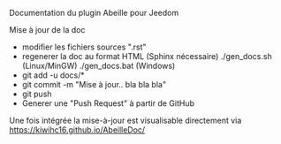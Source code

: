 Documentation du plugin Abeille pour Jeedom

Mise à jour de la doc
- modifier les fichiers sources ".rst"
- regenerer la doc au format HTML (Sphinx nécessaire)
    ./gen_docs.sh (Linux/MinGW)
    ./gen_docs.bat (Windows)
- git add -u docs/*
- git commit -m "Mise à jour.. bla bla bla"
- git push
- Generer une "Push Request" à partir de GitHub

Une fois intégrée la mise-à-jour est visualisable directement via https://kiwihc16.github.io/AbeilleDoc/
